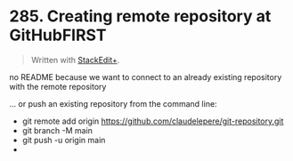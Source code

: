 # 285. Creating remote repository at GitHubFIRST


> Written with [StackEdit+](https://stackedit.net/).


no README because we want to connect to an already existing repository with the remote repository

... or push an existing repository from the command line:
- git remote add origin https://github.com/claudelepere/git-repository.git
- git branch -M main
- git push -u origin main
- 




<!--stackedit_data:
eyJoaXN0b3J5IjpbLTI0MzM5MzU3NCw1OTM3MTc0NzEsMTU0OD
UwNTA4MV19
-->